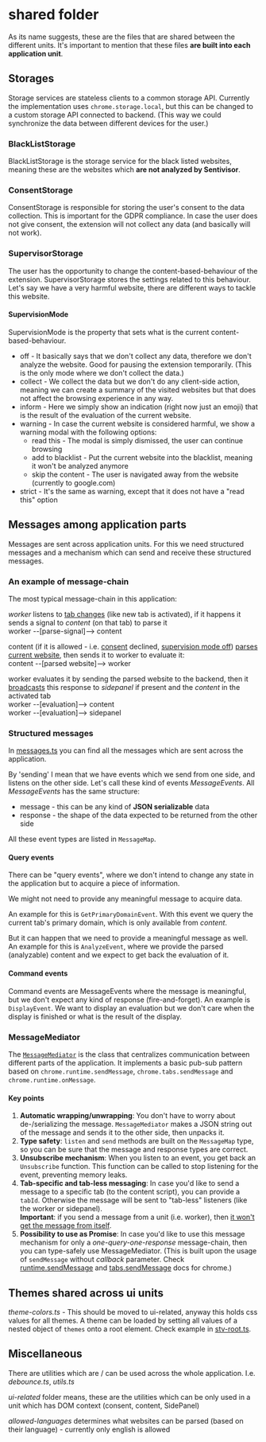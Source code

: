 # shared folder
As its name suggests, these are the files that are shared between the different units.
It's important to mention that these files **are built into each application unit**.

## Storages

Storage services are stateless clients to a common storage API.
Currently the implementation uses `chrome.storage.local`, but this can be changed to a custom storage API connected to backend.
(This way we could synchronize the data between different devices for the user.)

### BlackListStorage

BlackListStorage is the storage service for the black listed websites,
meaning these are the websites which **are not analyzed by Sentivisor**.

### ConsentStorage

ConsentStorage is responsible for storing the user's consent to the data collection.
This is important for the GDPR compliance.
In case the user does not give consent, the extension will not collect any data (and basically will not work).

### SupervisorStorage

The user has the opportunity to change the content-based-behaviour of the extension.
SupervisorStorage stores the settings related to this behaviour.
Let's say we have a very harmful website, there are different ways to tackle this website.

#### SupervisionMode

SupervisionMode is the property that sets what is the current content-based-behaviour.
- off - It basically says that we don't collect any data, therefore we don't analyze the website. Good for pausing the extension temporarily. (This is the only mode where we don't collect the data.)
- collect - We collect the data but we don't do any client-side action, meaning we can create a summary of the visited websites but that does not affect the browsing experience in any way.
- inform - Here we simply show an indication (right now just an emoji) that is the result of the evaluation of the current website.
- warning - In case the current website is considered harmful, we show a warning modal with the following options:
  - read this - The modal is simply dismissed, the user can continue browsing
  - add to blacklist - Put the current website into the blacklist, meaning it won't be analyzed anymore
  - skip the content - The user is navigated away from the website (currently to google.com)
- strict - It's the same as warning, except that it does not have a "read this" option

## Messages among application parts

Messages are sent across application units. For this we need structured messages and a mechanism which can send and receive these structured messages.

### An example of message-chain

The most typical message-chain in this application:

*worker* listens to [tab changes](../src/worker/worker.ts?plane1#L40) (like new tab is activated), if it happens it sends a signal to *content* (on that tab) to parse it \
worker --[parse-signal]--> content

content (if it is allowed - i.e. [consent](./consent-unit.md) declined, [supervision mode off](#supervisionmode)) [parses current website](../src/content/content.ts?plane1#L61), then sends it to worker to evaluate it: \
content --[parsed website]--> worker

worker evaluates it by sending the parsed website to the backend, then it [broadcasts](../src/worker/worker.ts?plane1#L117) this response to *sidepanel* if present and the *content* in the activated tab \
worker --[evaluation]--> content \
worker --[evaluation]--> sidepanel

### Structured messages

In [messages.ts](../src/shared/messages.ts) you can find all the messages which are sent across the application.

By 'sending' I mean that we have events which we send from one side, and listens on the other side. Let's call these kind of events *MessageEvents*.
All *MessageEvents* has the same structure:
- message - this can be any kind of **JSON serializable** data
- response - the shape of the data expected to be returned from the other side

All these event types are listed in `MessageMap`.

#### Query events

There can be "query events", where we don't intend to change any state in the application but to acquire a piece of information.

We might not need to provide any meaningful message to acquire data.

An example for this is `GetPrimaryDomainEvent`.
With this event we query the current tab's primary domain, which is only available from *content*.

But it can happen that we need to provide a meaningful message as well. An example for this is `AnalyzeEvent`, where we provide the parsed (analyzable) content and we expect to get back the evaluation of it.

#### Command events

Command events are MessageEvents where the message is meaningful, but we don't expect any kind of response (fire-and-forget).
An example is `DisplayEvent`. We want to display an evaluation but we don't care when the display is finished or what is the result of the display.

### MessageMediator

The [`MessageMediator`](../src/shared/MessageMediator.ts) is the class that centralizes communication between different parts of the application. It implements a basic pub-sub pattern based on `chrome.runtime.sendMessage`, `chrome.tabs.sendMessage` and `chrome.runtime.onMessage`.

#### Key points
1. **Automatic wrapping/unwrapping**: You don't have to worry about de-/serializing the message. `MessageMediator` makes a JSON string out of the message and sends it to the other side, then unpacks it.
1. **Type safety**: `listen` and `send` methods are built on the `MessageMap` type, so you can be sure that the message and response types are correct.
1. **Unsubscribe mechanism**: When you listen to an event, you get back an `Unsubscribe` function. This function can be called to stop listening for the event, preventing memory leaks.
1. **Tab-specific and tab-less messaging**: In case you'd like to send a message to a specific tab (to the content script), you can provide a `tabId`. Otherwise the message will be sent to "tab-less" listeners (like the worker or sidepanel). \
**Important**: if you send a message from a unit (i.e. worker), then [it won't get the message from itself](https://developer.mozilla.org/en-US/docs/Mozilla/Add-ons/WebExtensions/API/runtime/sendMessage#:~:text=in%20your%20extension%2C-,except%20for%20the%20frame%20that%20called%20runtime.sendMessage,-.).
1. **Possibility to use as Promise**: In case you'd like to use this message mechanism for only a *one-query-one-response* message-chain, then you can type-safely use MessageMediator. (This is built upon the usage of `sendMessage` without *callback* parameter. Check [runtime.sendMessage](https://developer.chrome.com/docs/extensions/reference/api/runtime#method-sendMessage) and [tabs.sendMessage](https://developer.chrome.com/docs/extensions/reference/api/tabs#method-sendMessage) docs for chrome.)

## Themes shared across ui units

*theme-colors.ts* - This should be moved to ui-related, anyway this holds css values for all themes. A theme can be loaded by setting all values of a nested object of `themes` onto a root element. Check example in [stv-root.ts](../src/SidePanel/stv-root.ts?plane1#L80).

## Miscellaneous

There are utilities which are / can be used across the whole application. I.e. *debounce.ts*, *utils.ts*

*ui-related* folder means, these are the utilities which can be only used in a unit which has DOM context (consent, content, SidePanel)

*allowed-languages* determines what websites can be parsed (based on their language) - currently only english is allowed

